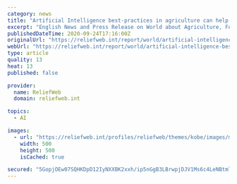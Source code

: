 ```yaml
---
category: news
title: "Artificial Intelligence best-practices in agriculture can help bridge the digital divide while tackling food insecurity"
excerpt: "English News and Press Release on World about Agriculture, Food and Nutrition, Drought and Epidemic; published on 24 Sep 2020 by FAO"
publishedDateTime: 2020-09-24T17:16:00Z
originalUrl: "https://reliefweb.int/report/world/artificial-intelligence-best-practices-agriculture-can-help-bridge-digital-divide-while"
webUrl: "https://reliefweb.int/report/world/artificial-intelligence-best-practices-agriculture-can-help-bridge-digital-divide-while"
type: article
quality: 13
heat: 13
published: false

provider:
  name: ReliefWeb
  domain: reliefweb.int

topics:
  - AI

images:
  - url: "https://reliefweb.int/profiles/reliefweb/themes/kobe/images/metatag/disaster-type/drought.png"
    width: 500
    height: 500
    isCached: true

secured: "5GopjOEw07SQHKDpD12IyNXXBK2xxh/ip5nGgB3LBrwpjDJV1Ms6c4LeNBtmlcgI4HgTatqumMmnsH60w+wyAbI4jksL1f5FYhlV1Mmqn5FvuJdHsMGIXcR7Zx/1NHHQi3IEUQUMUQQnlbXq6cGn3i83cRzMMbYX102DnI3HEzJE4lQCXvgrwX7EJWtEWgvAiD2gAE6bLwQzLKCFFepzONf5e36qLrM5kcPSVcPnZVzAODba8pvi/Fjqg8Z7fiEF3QpLTarwC99PF0VW1ec/j2gwHo7QVF1ix7hJOFDLLwT0ywEk6iEjDmvgcor0Jo+VTS39ycF5zlFIT4DW3X8wouKd25fxgv9PTzKzllloYI0=;vv67fOjhxaEmTBkTlb3bCg=="
---
```


